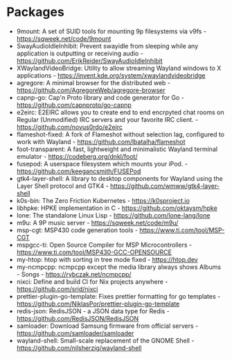 # Packages
- 9mount: A set of SUID tools for mounting 9p filesystems via v9fs - https://sqweek.net/code/9mount
- SwayAudioIdleInhibit: Prevent swayidle from sleeping while any application is outputting or receiving audio - https://github.com/ErikReider/SwayAudioIdleInhibit
- XWaylandVideoBridge: Utility to allow streaming Wayland windows to X applications - https://invent.kde.org/system/xwaylandvideobridge
- agregore: A minimal browser for the distributed web - https://github.com/AgregoreWeb/agregore-browser
- capnp-go: Cap'n Proto library and code generator for Go - https://github.com/capnproto/go-capnp
- e2eirc: E2EIRC allows you to create end to end encrpyted chat rooms on Regular (Unmodified) IRC servers and your favorite IRC client. - https://github.com/novus0rdo/e2eirc
- flameshot-fixed: A fork of Flameshot without selection lag, configured to work with Wayland - https://github.com/lbatalha/flameshot
- foot-transparent: A fast, lightweight and minimalistic Wayland terminal emulator - https://codeberg.org/dnkl/foot/
- fusepod: A userspace filesystem which mounts your iPod. - https://github.com/keegancsmith/FUSEPod
- gtk4-layer-shell: A library to desktop components for Wayland using the Layer Shell protocol and GTK4 - https://github.com/wmww/gtk4-layer-shell
- k0s-bin: The Zero Friction Kubernetes - https://k0sproject.io
- libhpke: HPKE implementation in C - https://github.com/oktaysm/hpke
- lone: The standalone Linux Lisp - https://github.com/lone-lang/lone
- m9u: A 9P music server - https://sqweek.net/code/m9u/
- msp-cgt: MSP430 code generation tools - https://www.ti.com/tool/MSP-CGT
- mspgcc-ti: Open Source Compiler for MSP Microcontrollers - https://www.ti.com/tool/MSP430-GCC-OPENSOURCE
- my-htop: htop with sorting in tree mode fixed - https://htop.dev
- my-ncmpcpp: ncmpcpp except the media library always shows Albums - Songs - https://rybczak.net/ncmpcpp/
- nixci: Define and build CI for Nix projects anywhere - https://github.com/srid/nixci
- prettier-plugin-go-template: Fixes prettier formatting for go templates - https://github.com/NiklasPor/prettier-plugin-go-template
- redis-json: RedisJSON - a JSON data type for Redis - https://github.com/RedisJSON/RedisJSON
- samloader: Download Samsung firmware from official servers - https://github.com/samloader/samloader
- wayland-shell: Small-scale replacement of the GNOME Shell - https://github.com/nilsherzig/wayland-shell

